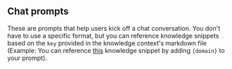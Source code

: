 ## Chat prompts

These are prompts that help users kick off a chat conversation. You don't have to use a specific format, but you can reference knowledge snippets based on the `key` provided in the knowledge context's markdown file (Example: You can reference [this](/contexts/demo_crm/domain.md) knowledge snippet by adding `{domain}` to your prompt). 